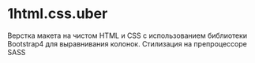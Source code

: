 # 1html.css.uber
Верстка макета на чистом HTML и CSS с использованием библиотеки Bootstrap4 для выравнивания колонок.
Стилизация на препроцессоре SASS
